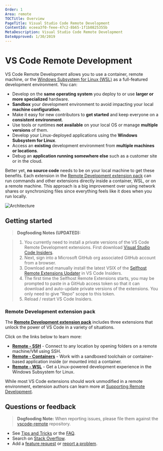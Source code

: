 ```yaml
---
Order: 1
Area: remote
TOCTitle: Overview
PageTitle: Visual Studio Code Remote Development
ContentId: eceea3f0-feee-47c2-8b65-1f1b0825355b
MetaDescription: Visual Studio Code Remote Development
DateApproved: 1/30/2019
---
```

# VS Code Remote Development

VS Code Remote Development allows you to use a container, remote machine, or the [Windows Subsystem for Linux (WSL)](https://docs.microsoft.com/windows/wsl) as a full-featured development environment. You can:

- Develop on the **same operating system** you deploy to or use **larger or more specialized** hardware.
- **Sandbox** your development environment to avoid impacting your local **machine configuration**.
- Make it easy for new contributors to **get started** and keep everyone on a **consistent environment**.
- Use tools or runtimes **not available** on your local OS or manage **multiple versions** of them.
- Develop your Linux-deployed applications using the **Windows Subsystem for Linux**.
- Access an **existing** development environment from **multiple machines or locations**.
- Debug an **application running somewhere else** such as a customer site or in the cloud.

Better yet, **no source code** needs to be on your local machine to get these benefits. Each extension in the [Remote Development extension pack](https://aka.ms/vscode-remote/download/extension) can run commands and other extensions directly inside a container, WSL, or on a remote machine. This approach is a big improvement over using network shares or synchronizing files since everything feels like it does when you run locally.

![Architecture](images/remote-overview/architecture.png)

## Getting started

> **Dogfooding Notes (UPDATED):**

> 1. You currently need to install a private versions of the VS Code Remote Development extensions. First download [Visual Studio Code Insiders](https://code.visualstudio.com/insiders).
> 2. Next, sign into a Microsoft GitHub org associated GitHub account from a browser.
> 3. Download and manually install the latest VSIX of the [Selfhost Remote Extensions Updater](https://aka.ms/vscode-remote/download/extension) in VS Code Insiders.
> 4. The first time the Selfhost Remote Extensions starts, you may be prompted to paste in a GitHub access token so that it can download and auto-update private versions of the extensions. You only need to give "Repo" scope to this token.
> 5. Reload / restart VS Code Insiders.

### Remote Development extension pack

The **[Remote Development extension pack](https://aka.ms/vscode-remote/download/extension)** includes three extensions that unlock the power of VS Code in a variety of situations.

Click on the links below to learn more:

- **[Remote - SSH](/docs/remote/ssh.md)** - Connect to any location by opening folders on a remote machine/VM using SSH.
- **[Remote - Containers](/docs/remote/containers.md)** - Work with a sandboxed toolchain or container-based application inside (or mounted into) a container.
- **[Remote - WSL](/docs/remote/wsl.md)** - Get a Linux-powered development experience in the Windows Subsystem for Linux.

While most VS Code extensions should work unmodified in a remote environment, extension authors can learn more at [Supporting Remote Development](/api/advanced-topics/remote-extensions.md).

## Questions or feedback

> **Dogfooding Note:**  When reporting issues, please file them against the [vscode-remote](https://github.com/Microsoft/vscode-remote/issues) repository.

- See [Tips and Tricks](https://aka.ms/vscode-remote/troubleshooting) or the [FAQ](/docs/remote/faq).
- Search on [Stack Overflow](https://stackoverflow.com/questions/tagged/vscode).
- Add a [feature request](https://aka.m/vscode-remote/feature-requests) or [report a problem](https://aka.ms/vscode-remote/issues/new).
